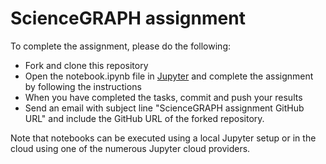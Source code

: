# ScienceGRAPH assignment

To complete the assignment, please do the following:

* Fork and clone this repository
* Open the notebook.ipynb file in [Jupyter](http://jupyter.org) and complete the assignment by following the instructions
* When you have completed the tasks, commit and push your results
* Send an email with subject line "ScienceGRAPH assignment GitHub URL" and include the GitHub URL of the forked repository. 

Note that notebooks can be executed using a local Jupyter setup or in the cloud using one of the numerous Jupyter cloud providers.
